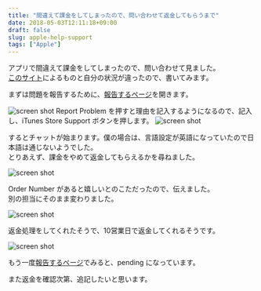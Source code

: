 ```yaml
---
title: "間違えて課金をしてしまったので、問い合わせて返金してもらうまで"
date: 2018-05-03T12:11:18+09:00
draft: false
slug: apple-help-support
tags: ["Apple"]
---
```


アプリで間違えて課金をしてしまったので、問い合わせて見ました。  
[このサイト](https://tangomaker.net/1878/)によるものと自分の状況が違ったので、書いてみます。

まずは問題を報告するために、[報告するページ](https://reportaproblem.apple.com/)を開きます。

![screen shot](/img/blog/apple-help-support/apple00000.png)
Report Problem を押すと理由を記入するようになるので、記入し、iTunes Store Support ボタンを押します。
![screen shot](/img/blog/apple-help-support/apple0001.png)

するとチャットが始まります。僕の場合は、言語設定が英語になっていたので日本語は通じないようでした。  
とりあえず、課金をやめて返金してもらえるかを尋ねました。

![screen shot](/img/blog/apple-help-support/apple00001.png)

Order Number があると嬉しいとのこただったので、伝えました。  
別の担当にそのまま変わりました。

![screen shot](/img/blog/apple-help-support/apple00002.png)

返金処理をしてくれたそうで、10営業日で返金してくれるそうです。

![screen shot](/img/blog/apple-help-support/apple00003.png)

もう一度[報告するページ](https://reportaproblem.apple.com/)でみると、pending になっています。

また返金を確認次第、追記したいと思います。